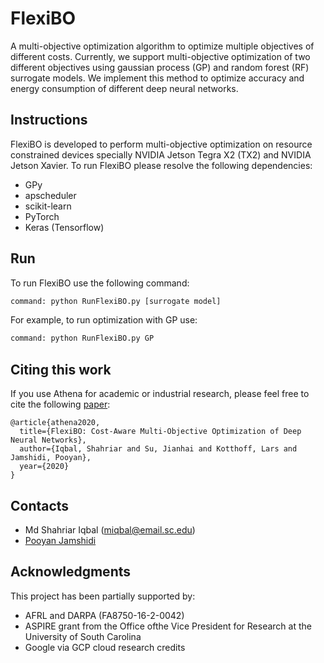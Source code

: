 # FlexiBO
A multi-objective optimization algorithm to optimize multiple objectives of 
different costs. Currently, we support multi-objective optimization of two 
different objectives using gaussian process (GP) and random forest (RF) surrogate 
models. We implement this method to optimize accuracy and energy consumption of 
different deep neural networks.

## Instructions 
FlexiBO is developed to perform multi-objective optimization on resource constrained
devices specially NVIDIA Jetson Tegra X2 (TX2) and NVIDIA Jetson Xavier. To run 
FlexiBO please resolve the following dependencies:
* GPy
* apscheduler
* scikit-learn
* PyTorch
* Keras (Tensorflow)


## Run
To run FlexiBO use the following command:
```python
command: python RunFlexiBO.py [surrogate model]
```
For example, to run optimization with GP use: 
```python
command: python RunFlexiBO.py GP
```

## Citing this work

If you use Athena for academic or industrial research, please feel free to cite the following [paper](https://arxiv.org/pdf/2001.00308.pdf):

```
@article{athena2020,
  title={FlexiBO: Cost-Aware Multi-Objective Optimization of Deep Neural Networks},
  author={Iqbal, Shahriar and Su, Jianhai and Kotthoff, Lars and Jamshidi, Pooyan},
  year={2020}
}
```

## Contacts

* Md Shahriar Iqbal (miqbal@email.sc.edu)
* [Pooyan Jamshidi](https://pooyanjamshidi.github.io/)


## Acknowledgments

This project has been partially supported by: 
* AFRL and DARPA (FA8750-16-2-0042)
* ASPIRE grant from the Office ofthe Vice President for Research at the University of South Carolina
* Google via GCP cloud research credits
